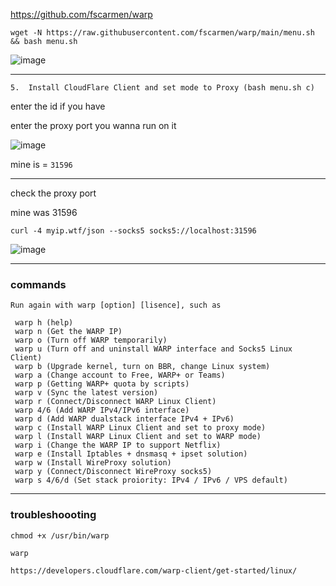 
https://github.com/fscarmen/warp

```
wget -N https://raw.githubusercontent.com/fscarmen/warp/main/menu.sh && bash menu.sh
```


![image](https://user-images.githubusercontent.com/120102306/230666365-0c73e725-8ceb-4317-aafa-c51e2ea9006d.png)

***

```
5.  Install CloudFlare Client and set mode to Proxy (bash menu.sh c) 
```

enter the id if you have 

enter the proxy port you wanna run on it

![image](https://user-images.githubusercontent.com/120102306/230666650-eb7033cc-e07b-42b1-8427-ae81ea80b946.png)

mine is = `31596`

***

check the proxy port

mine was 31596

```
curl -4 myip.wtf/json --socks5 socks5://localhost:31596
```

![image](https://user-images.githubusercontent.com/120102306/230667098-b2951e38-4700-43a6-b58c-3a010bcfbb42.png)


***
### commands

```
Run again with warp [option] [lisence], such as
 
 warp h (help)
 warp n (Get the WARP IP)
 warp o (Turn off WARP temporarily)
 warp u (Turn off and uninstall WARP interface and Socks5 Linux Client)
 warp b (Upgrade kernel, turn on BBR, change Linux system)
 warp a (Change account to Free, WARP+ or Teams)
 warp p (Getting WARP+ quota by scripts)
 warp v (Sync the latest version)
 warp r (Connect/Disconnect WARP Linux Client)
 warp 4/6 (Add WARP IPv4/IPv6 interface)
 warp d (Add WARP dualstack interface IPv4 + IPv6)
 warp c (Install WARP Linux Client and set to proxy mode)
 warp l (Install WARP Linux Client and set to WARP mode)
 warp i (Change the WARP IP to support Netflix)
 warp e (Install Iptables + dnsmasq + ipset solution)
 warp w (Install WireProxy solution)
 warp y (Connect/Disconnect WireProxy socks5)
 warp s 4/6/d (Set stack proiority: IPv4 / IPv6 / VPS default)
 ```
 
***
### troubleshoooting

```
chmod +x /usr/bin/warp

warp
```

```
https://developers.cloudflare.com/warp-client/get-started/linux/

```
